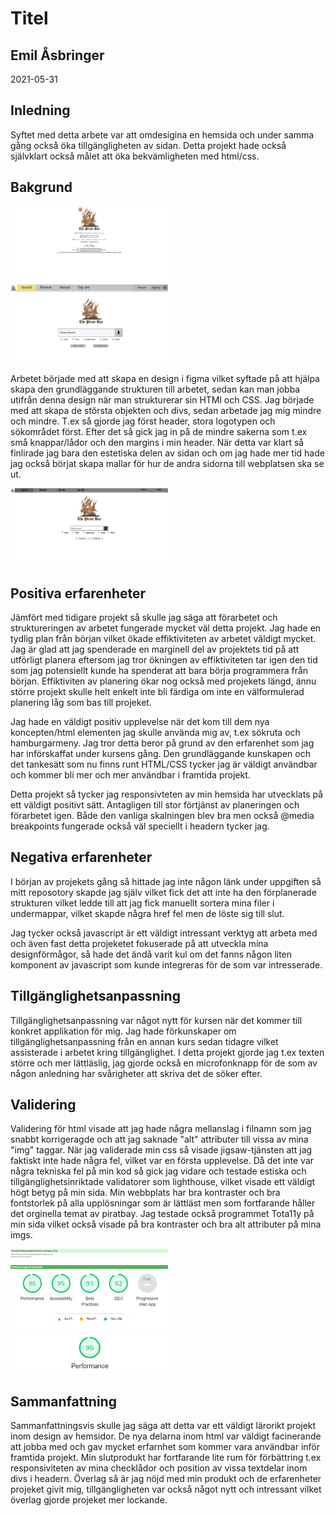 # Titel

<h2>Emil Åsbringer</h2>
2021-05-31

## Inledning
Syftet med detta arbete var att omdesigina en hemsida och under samma gång också öka tillgängligheten av sidan. Detta projekt hade också självklart också målet att öka bekvämligheten med html/css.

## Bakgrund
<img src="https://raw.githubusercontent.com/emilasbringer/redesign-piratebay/main/dokumentation/original.png" alt="original image" width="50%">

<img src="https://raw.githubusercontent.com/emilasbringer/redesign-piratebay/main/dokumentation/design.png" alt="figma image" width="50%">

Arbetet började med att skapa en design i figma vilket syftade på att hjälpa skapa den grundläggande strukturen till arbetet, sedan kan man jobba utifrån denna design när man strukturerar sin HTMl och CSS. Jag började med att skapa de största objekten och divs, sedan arbetade jag mig mindre och mindre. T.ex så gjorde jag först header, stora logotypen och sökområdet först. Efter det så gick jag in på de mindre sakerna som t.ex små knappar/lådor och den margins i min header. När detta var klart så finlirade jag bara den estetiska delen av sidan och om jag hade mer tid hade jag också börjat skapa mallar för hur de andra sidorna till webplatsen ska se ut.

<img src="https://raw.githubusercontent.com/emilasbringer/redesign-piratebay/main/dokumentation/finishedimage.png" alt="finished image" width="50%">

## Positiva erfarenheter
Jämfört med tidigare projekt så skulle jag säga att förarbetet och struktureringen av arbetet fungerade mycket väl detta projekt. Jag hade en tydlig plan från början vilket ökade effiktiviteten av arbetet väldigt mycket. Jag är glad att jag spenderade en marginell del av projektets tid på att utförligt planera eftersom jag tror ökningen av effiktiviteten tar igen den tid som jag potensiellt kunde ha spenderat att bara börja programmera från början. Effiktiviten av planering ökar nog också med projekets längd, ännu större projekt skulle helt enkelt inte bli färdiga om inte en välformulerad planering låg som bas till projeket.

Jag hade en väldigt positiv upplevelse när det kom till dem nya koncepten/html elementen jag skulle använda mig av, t.ex sökruta och hamburgarmeny. Jag tror detta beror på grund av den erfarenhet som jag har införskaffat under kursens gång. Den grundläggande kunskapen och det tankesätt som nu finns runt HTML/CSS tycker jag är väldigt användbar och kommer bli mer och mer användbar i framtida projekt. 

Detta projekt så tycker jag responsivteten av min hemsida har utvecklats på ett väldigt positivt sätt. Antagligen till stor förtjänst av planeringen och förarbetet igen. Både den vanliga skalningen blev bra men också @media breakpoints fungerade också väl speciellt i headern tycker jag.

## Negativa erfarenheter
I början av projekets gång så hittade jag inte någon länk under uppgiften så mitt reposotory skapde jag själv vilket fick det att inte ha den förplanerade strukturen vilket ledde till att jag fick manuellt sortera mina filer i undermappar, vilket skapde några href fel men de löste sig till slut.

Jag tycker också javascript är ett väldigt intressant verktyg att arbeta med och även fast detta projeketet fokuserade på att utveckla mina designförmågor, så hade det ändå varit kul om det fanns någon liten komponent av javascript som kunde integreras för de som var intresserade.

## Tillgänglighetsanpassning
Tillgänglighetsanpassning var något nytt för kursen när det kommer till konkret applikation för mig. Jag hade förkunskaper om tillgänglighetsanpassning från en annan kurs sedan tidagre vilket assisterade i arbetet kring tillgänglighet. I detta projekt gjorde jag t.ex texten större och mer lättläslig, jag gjorde också en microfonknapp för de som av någon anledning har svårigheter att skriva det de söker efter.

## Validering
Validering för html visade att jag hade några mellanslag i filnamn som jag snabbt korrigeragde och att jag saknade "alt" attributer till vissa av mina "img" taggar. När jag validerade min css så visade jigsaw-tjänsten att jag faktiskt inte hade några fel, vilket var en första upplevelse. Då det inte var några tekniska fel på min kod så gick jag vidare och testade estiska och tillgänglighetsinriktade validatorer som lighthouse, vilket visade ett väldigt högt betyg på min sida. Min webbplats har bra kontraster och bra fontstorlek på alla upplösningar som är lättläst men som fortfarande håller det orginella temat av piratbay. Jag testade också programmet Tota11y på min sida vilket också visade på bra kontraster och bra alt attributer på mina imgs.

<img src="https://raw.githubusercontent.com/emilasbringer/redesign-piratebay/main/dokumentation/html.png" alt="html" width="50%">
<img src="https://raw.githubusercontent.com/emilasbringer/redesign-piratebay/main/dokumentation/css.png" alt="css" width="50%">
<img src="https://raw.githubusercontent.com/emilasbringer/redesign-piratebay/main/dokumentation/lighthouse.png" alt="lighthouse" width="50%">

## Sammanfattning
Sammanfattningsvis skulle jag säga att detta var ett väldigt lärorikt projekt inom design av hemsidor. De nya delarna inom html var väldigt facinerande att jobba med och gav mycket erfarnhet som kommer vara användbar inför framtida projekt. Min slutprodukt har fortfarande lite rum för förbättring t.ex responsiviteten av mina checklådor och position av vissa textdelar inom divs i headern. Överlag så är jag nöjd med min produkt och de erfarenheter projeket givit mig, tillgängligheten var också något nytt och intressant vilket överlag gjorde projeket mer lockande. 


